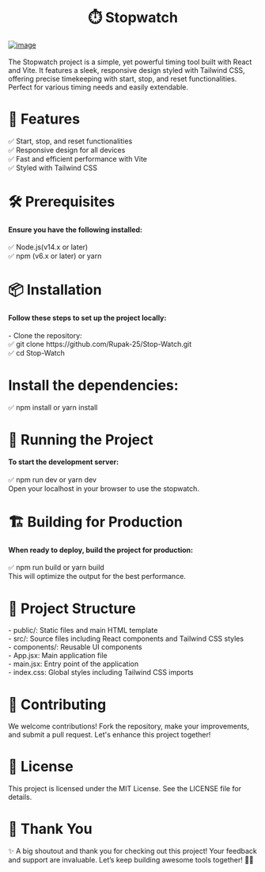<h1 align="center">⏱️ Stopwatch</h1>


<a href="https://stop-watch-seven-teal.vercel.app/">
  <img src="https://github.com/user-attachments/assets/6d4a93e5-2029-4c83-93db-ec40d83dce28" alt="image">
</a>
<br/>
<br/>
The Stopwatch project is a simple, yet powerful timing tool built with React and Vite. It features a sleek, responsive design styled with Tailwind CSS, offering precise timekeeping with start, stop, and reset functionalities. Perfect for various timing needs and easily extendable.

<h1>🚀 Features</h1>
✅ Start, stop, and reset functionalities<br/>
✅ Responsive design for all devices<br/>
✅ Fast and efficient performance with Vite<br/>
✅ Styled with Tailwind CSS<br/>

<h1>🛠️ Prerequisites</h1>
<h4>Ensure you have the following installed:</h4>
✅ Node.js(v14.x or later)<br/>
✅ npm (v6.x or later) or yarn<br/>

<h1>📦 Installation</h1>
<h4>Follow these steps to set up the project locally:</h4>
- Clone the repository:<br/>
✅ git clone https://github.com/Rupak-25/Stop-Watch.git<br/>
✅ cd Stop-Watch<br/>

<h1>Install the dependencies:</h1>
✅ npm install or yarn install<br/>

<h1>🚀 Running the Project</h1>
<h4>To start the development server:</h4>
✅ npm run dev or yarn dev<br/>
Open your localhost in your browser to use the stopwatch.<br/>

<h1>🏗️ Building for Production</h1>
<h4>When ready to deploy, build the project for production:</h4>
✅ npm run build or yarn build<br/>
This will optimize the output for the best performance.<br/>

<h1>📂 Project Structure</h1>
- public/: Static files and main HTML template<br/>
- src/: Source files including React components and Tailwind CSS styles<br/>
- components/: Reusable UI components<br/>
- App.jsx: Main application file<br/>
- main.jsx: Entry point of the application<br/>
- index.css: Global styles including Tailwind CSS imports<br/>

<h1>🤝 Contributing</h1>
We welcome contributions! Fork the repository, make your improvements, and submit a pull request. Let's enhance this project together!<br/>

<h1>📜 License</h1>
This project is licensed under the MIT License. See the LICENSE file for details.<br/>

<h1>🙏 Thank You</h1>
✨ A big shoutout and thank you for checking out this project! Your feedback and support are invaluable. Let’s keep building awesome tools together! 🚀😊<br/>
